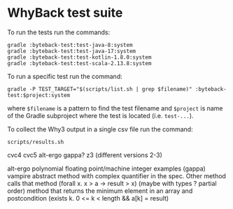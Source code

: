 # WhyBack test suite

To run the tests run the commands:

```shell
gradle :byteback-test:test-java-8:system
gradle :byteback-test:test-java-17:system
gradle :byteback-test:test-kotlin-1.8.0:system
gradle :byteback-test:test-scala-2.13.8:system
```

To run a specific test run the command:

```shell
gradle -P TEST_TARGET="$(scripts/list.sh | grep $filename)" :byteback-test:$project:system
```

where `$filename` is a pattern to find the test filename and `$project` is name of the Gradle subproject where the test 
is located (i.e. `test-...`).

To collect the Why3 output in a single csv file run the command:

```shell
scripts/results.sh
```

cvc4 cvc5 alt-ergo gappa? z3 (different versions 2-3) 

alt-ergo polynomial
floating point/machine integer examples (gappa)
vampire abstract method with complex quantifier in the spec. Other method calls that method
    (forall x. x > a -> result > x) (maybe with types ? partial order)
method that returns the minimum element in an array and postcondition (exists k. 0 <= k < length && a[k] = result)